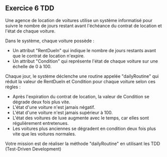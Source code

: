 ## Exercice 6 TDD

Une agence de location de voitures utilise un système informatisé pour suivre le nombre de jours restant avant l'échéance du contrat de location et l'état de chaque voiture.

Dans le système, chaque voiture possède :

- Un attribut "RentDueIn" qui indique le nombre de jours restants avant que le contrat de location n'expire.
- Un attribut "Condition" qui représente l'état de chaque voiture sur une échelle de 0 à 100.

Chaque jour, le système déclenche une routine appelée "dailyRoutine" qui réduit la valeur de RentDueIn et Condition pour chaque voiture selon ces règles :

- Après l'expiration du contrat de location, la valeur de Condition se dégrade deux fois plus vite.
- L'état d'une voiture n'est jamais négatif.
- L'état d'une voiture n'est jamais supérieur à 100.
- L'état des voitures de luxe augmente avec le temps, car elles sont régulièrement entretenues.
- Les voitures plus anciennes se dégradent en condition deux fois plus vite que les voitures normales.

Votre mission est de réaliser la méthode "dailyRoutine" en utilisant les TDD (Test-Driven Development)